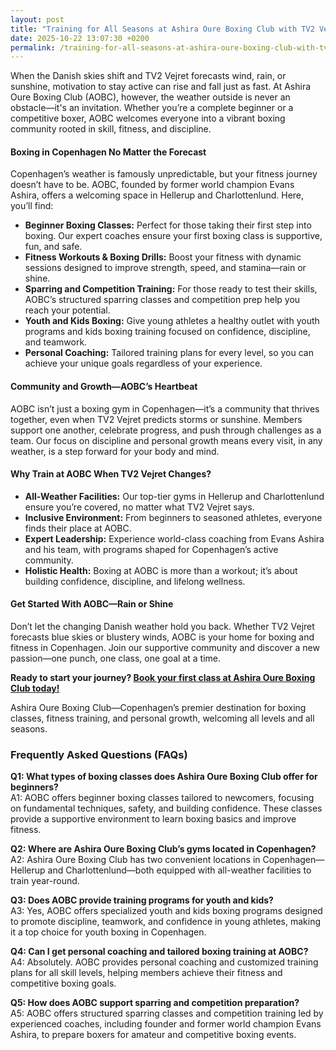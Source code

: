 ```yaml
---
layout: post
title: "Training for All Seasons at Ashira Oure Boxing Club with TV2 Vejret"
date: 2025-10-22 13:07:30 +0200
permalink: /training-for-all-seasons-at-ashira-oure-boxing-club-with-tv2-vejret/
---
```

When the Danish skies shift and TV2 Vejret forecasts wind, rain, or sunshine, motivation to stay active can rise and fall just as fast. At Ashira Oure Boxing Club (AOBC), however, the weather outside is never an obstacle—it's an invitation. Whether you’re a complete beginner or a competitive boxer, AOBC welcomes everyone into a vibrant boxing community rooted in skill, fitness, and discipline.

#### Boxing in Copenhagen No Matter the Forecast

Copenhagen’s weather is famously unpredictable, but your fitness journey doesn’t have to be. AOBC, founded by former world champion Evans Ashira, offers a welcoming space in Hellerup and Charlottenlund. Here, you’ll find:

- **Beginner Boxing Classes:** Perfect for those taking their first step into boxing. Our expert coaches ensure your first boxing class is supportive, fun, and safe.
- **Fitness Workouts & Boxing Drills:** Boost your fitness with dynamic sessions designed to improve strength, speed, and stamina—rain or shine.
- **Sparring and Competition Training:** For those ready to test their skills, AOBC’s structured sparring classes and competition prep help you reach your potential.
- **Youth and Kids Boxing:** Give young athletes a healthy outlet with youth programs and kids boxing training focused on confidence, discipline, and teamwork.
- **Personal Coaching:** Tailored training plans for every level, so you can achieve your unique goals regardless of your experience.

#### Community and Growth—AOBC’s Heartbeat

AOBC isn’t just a boxing gym in Copenhagen—it’s a community that thrives together, even when TV2 Vejret predicts storms or sunshine. Members support one another, celebrate progress, and push through challenges as a team. Our focus on discipline and personal growth means every visit, in any weather, is a step forward for your body and mind.

#### Why Train at AOBC When TV2 Vejret Changes?

- **All-Weather Facilities:** Our top-tier gyms in Hellerup and Charlottenlund ensure you’re covered, no matter what TV2 Vejret says.
- **Inclusive Environment:** From beginners to seasoned athletes, everyone finds their place at AOBC.
- **Expert Leadership:** Experience world-class coaching from Evans Ashira and his team, with programs shaped for Copenhagen’s active community.
- **Holistic Health:** Boxing at AOBC is more than a workout; it’s about building confidence, discipline, and lifelong wellness.

#### Get Started With AOBC—Rain or Shine

Don’t let the changing Danish weather hold you back. Whether TV2 Vejret forecasts blue skies or blustery winds, AOBC is your home for boxing and fitness in Copenhagen. Join our supportive community and discover a new passion—one punch, one class, one goal at a time.

**Ready to start your journey? [Book your first class at Ashira Oure Boxing Club today!](https://www.ashiraoure.com/)**

Ashira Oure Boxing Club—Copenhagen’s premier destination for boxing classes, fitness training, and personal growth, welcoming all levels and all seasons.

### Frequently Asked Questions (FAQs)

**Q1: What types of boxing classes does Ashira Oure Boxing Club offer for beginners?**  
A1: AOBC offers beginner boxing classes tailored to newcomers, focusing on fundamental techniques, safety, and building confidence. These classes provide a supportive environment to learn boxing basics and improve fitness.

**Q2: Where are Ashira Oure Boxing Club’s gyms located in Copenhagen?**  
A2: Ashira Oure Boxing Club has two convenient locations in Copenhagen—Hellerup and Charlottenlund—both equipped with all-weather facilities to train year-round.

**Q3: Does AOBC provide training programs for youth and kids?**  
A3: Yes, AOBC offers specialized youth and kids boxing programs designed to promote discipline, teamwork, and confidence in young athletes, making it a top choice for youth boxing in Copenhagen.

**Q4: Can I get personal coaching and tailored boxing training at AOBC?**  
A4: Absolutely. AOBC provides personal coaching and customized training plans for all skill levels, helping members achieve their fitness and competitive boxing goals.

**Q5: How does AOBC support sparring and competition preparation?**  
A5: AOBC offers structured sparring classes and competition training led by experienced coaches, including founder and former world champion Evans Ashira, to prepare boxers for amateur and competitive boxing events.

<script type="application/ld+json">
{
  "@context": "https://schema.org",
  "@type": "BlogPosting",
  "headline": "Training for All Seasons at Ashira Oure Boxing Club with TV2 Vejret",
  "description": "Discover how Ashira Oure Boxing Club in Copenhagen offers all-weather boxing classes, fitness workouts, sparring, and youth programs to keep you motivated regardless of TV2 Vejret forecasts.",
  "author": {
    "@type": "Person",
    "name": "Ashira Oure"
  },
  "publisher": {
    "@type": "Person",
    "name": "Ashira Oure"
  },
  "mainEntityOfPage": {
    "@type": "WebPage",
    "@id": "https://www.ashiraoure.com/blog/training-for-all-seasons"
  },
  "datePublished": "2024-06-01",
  "dateModified": "2024-06-01",
  "image": "https://www.ashiraoure.com/images/boxing-copenhagen.jpg",
  "keywords": "ashira oure boxing club, ashira oure, aobc, evans ashira, ashira boxing, boxing club copenhagen, boxing gym copenhagen, boxing copenhagen, hellerup boxing gym, copenhagen boxing club, bokseklub københavn, beginner boxing classes, boxing club for beginners, boxing academy, youth boxing, kids boxing near me, boxing classes, sparring classes, boxing competition training, boxing training for kids, amateur boxing club, boxing fitness, fitness boxing, gym with boxing, boxing and fitness classes"
}
</script>

<script type="application/ld+json">
{
  "@context": "https://schema.org",
  "@type": "FAQPage",
  "mainEntity": [
    {
      "@type": "Question",
      "name": "What types of boxing classes does Ashira Oure Boxing Club offer for beginners?",
      "acceptedAnswer": {
        "@type": "Answer",
        "text": "AOBC offers beginner boxing classes tailored to newcomers, focusing on fundamental techniques, safety, and building confidence. These classes provide a supportive environment to learn boxing basics and improve fitness."
      }
    },
    {
      "@type": "Question",
      "name": "Where are Ashira Oure Boxing Club’s gyms located in Copenhagen?",
      "acceptedAnswer": {
        "@type": "Answer",
        "text": "Ashira Oure Boxing Club has two convenient locations in Copenhagen—Hellerup and Charlottenlund—both equipped with all-weather facilities to train year-round."
      }
    },
    {
      "@type": "Question",
      "name": "Does AOBC provide training programs for youth and kids?",
      "acceptedAnswer": {
        "@type": "Answer",
        "text": "Yes, AOBC offers specialized youth and kids boxing programs designed to promote discipline, teamwork, and confidence in young athletes, making it a top choice for youth boxing in Copenhagen."
      }
    },
    {
      "@type": "Question",
      "name": "Can I get personal coaching and tailored boxing training at AOBC?",
      "acceptedAnswer": {
        "@type": "Answer",
        "text": "AOBC provides personal coaching and customized training plans for all skill levels, helping members achieve their fitness and competitive boxing goals."
      }
    },
    {
      "@type": "Question",
      "name": "How does AOBC support sparring and competition preparation?",
      "acceptedAnswer": {
        "@type": "Answer",
        "text": "AOBC offers structured sparring classes and competition training led by experienced coaches, including founder and former world champion Evans Ashira, to prepare boxers for amateur and competitive boxing events."
      }
    }
  ]
}
</script>